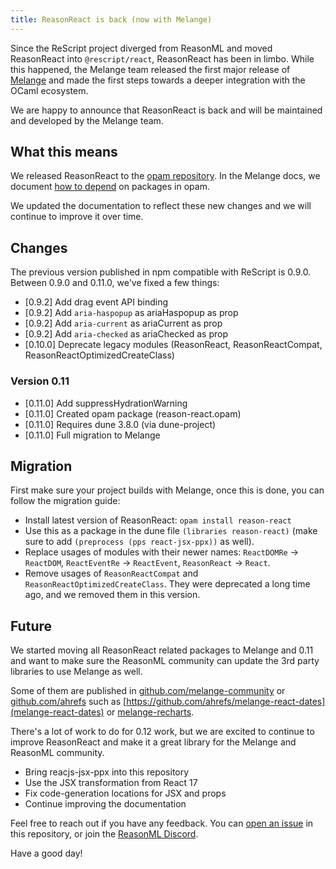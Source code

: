```yaml
---
title: ReasonReact is back (now with Melange)
---
```


Since the ReScript project diverged from ReasonML and moved ReasonReact into `@rescript/react`, ReasonReact has been in limbo. While this happened, the Melange team released the first major release of [Melange](https://buttondown.email/anmonteiro/archive/melange-hits-v10/) and made the first steps towards a deeper integration with the OCaml ecosystem.

We are happy to announce that ReasonReact is back and will be maintained and developed by the Melange team.

## What this means

We released ReasonReact to the [opam repository](https://ocaml.org/p/reason-react/latest). In the Melange docs, we document [how to depend](https://melange.re/v1.0.0/package-management/) on packages in opam.

We updated the documentation to reflect these new changes and we will continue to improve it over time.

## Changes

The previous version published in npm compatible with ReScript is 0.9.0. Between 0.9.0 and 0.11.0, we've fixed a few things:

- [0.9.2] Add drag event API binding
- [0.9.2] Add `aria-haspopup` as ariaHaspopup as prop
- [0.9.2] Add `aria-current` as ariaCurrent as prop
- [0.9.2] Add `aria-checked` as ariaChecked as prop
- [0.10.0] Deprecate legacy modules (ReasonReact, ReasonReactCompat, ReasonReactOptimizedCreateClass)

### Version 0.11

- [0.11.0] Add suppressHydrationWarning
- [0.11.0] Created opam package (reason-react.opam)
- [0.11.0] Requires dune 3.8.0 (via dune-project)
- [0.11.0] Full migration to Melange

## Migration

First make sure your project builds with Melange, once this is done, you can follow the migration guide:

- Install latest version of ReasonReact: `opam install reason-react`
- Use this as a package in the dune file `(libraries reason-react)` (make sure to add `(preprocess (pps react-jsx-ppx))` as well).
- Replace usages of modules with their newer names: `ReactDOMRe` -> `ReactDOM`, `ReactEventRe` -> `ReactEvent`, `ReasonReact` -> `React`.
- Remove usages of `ReasonReactCompat` and `ReasonReactOptimizedCreateClass`. They were deprecated a long time ago, and we removed them in this version.

## Future

We started moving all ReasonReact related packages to Melange and 0.11 and want to make sure the ReasonML community can update the 3rd party libraries to use Melange as well.

Some of them are published in [github.com/melange-community](https://github.com/melange-community/) or [github.com/ahrefs](https://github.com/ahrefs) such as [https://github.com/ahrefs/melange-react-dates](melange-react-dates) or [melange-recharts](https://github.com/ahrefs/melange-recharts).

There's a lot of work to do for 0.12 work, but we are excited to continue to improve ReasonReact and make it a great library for the Melange and ReasonML community.

- Bring reacjs-jsx-ppx into this repository
- Use the JSX transformation from React 17
- Fix code-generation locations for JSX and props
- Continue improving the documentation

Feel free to reach out if you have any feedback. You can [open an issue](https://github.com/reasonml/reason-react/issues) in this repository, or join the [ReasonML Discord](https://discord.gg/reasonml).

Have a good day!
